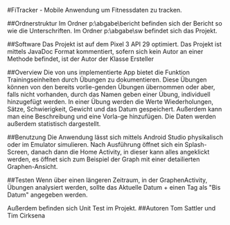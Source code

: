 #FiTracker - Mobile Anwendung um Fitnessdaten zu tracken.

##Ordnerstruktur
Im Ordner p:\abgabe\bericht befinden sich der Bericht so wie die Unterschriften.
Im Ordner p:\abgabe\sw befindet sich das Projekt.

##Software
Das Projekt ist auf dem Pixel 3 API 29 optimiert. 
Das Projekt ist mittels JavaDoc Format kommentiert, sofern sich kein Autor an einer Methode befindet, ist der Autor der Klasse Ersteller

##Overview
Die von uns implementierte App bietet die Funktion Trainingseinheiten durch Übungen zu dokumentieren. Diese Übungen können von den bereits vorlie-genden Übungen übernommen oder aber, falls nicht vorhanden, durch das Namen geben einer Übung, individuell hinzugefügt werden. In einer Übung werden die Werte Wiederholungen, Sätze, Schwierigkeit, Gewicht und das Datum gespeichert. Außerdem kann man eine Beschreibung und eine Vorla-ge hinzufügen. Die Daten werden außerdem statistisch dargestellt. 

##Benutzung
Die Anwendung lässt sich mittels Android Studio physikalisch oder im Emulator simulieren. 
Nach Ausführung öffnet sich ein Splash-Screen, danach dann die Home Activity, in dieser kann alles angeklickt werden, es öffnet sich zum Beispiel der Graph mit einer detailierten Graphen-Ansicht. 

##Testen 
Wenn über einen längeren Zeitraum, in der GraphenActivity, Übungen analysiert werden, sollte das Aktuelle Datum + einen Tag als "Bis Datum" angegeben werden. 

Außerdem befinden sich Unit Test im Projekt.
##Autoren
Tom Sattler und Tim Cirksena